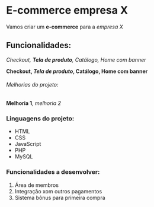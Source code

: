 # E-commerce empresa X

Vamos criar um **e-commerce** para a *empresa X*

## Funcionalidades:

_Checkout, **Tela de produto**, Catálogo, Home com banner_

**Checkout, _Tela de produto_, Catálogo, Home com banner**


###### Melhorias do projeto:

__Melhoria 1__, _melhoria 2_

### Linguagens do projeto:

* HTML
* CSS
* JavaScript
* PHP
* MySQL

### Funcionalidades a desenvolver:

1. Área de membros
2. Integração xom outros pagamentos
3. Sistema bônus para primeira compra